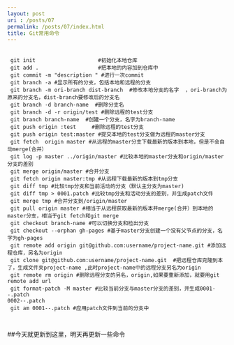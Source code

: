 ```yaml
---
layout: post
uri : /posts/07
permalink: /posts/07/index.html
title: Git常用命令
---
```




<pre>
 <code>
 git init                    #初始化本地仓库
 git add .                   #把本地的内容加到仓库中
 git commit -m "description " #进行一次commit 
 git branch -a #显示所有的分支，包括本地和远程的分支
 git branch -m ori-branch dist-branch  #修改本地分支的名字  ，ori-branch为原来的分支名，dist-branch要修改后的分支名
 git branch -d branch-name  #删除分支名
 git branch -d -r origin/test #删除远程的test分支
 git branch branch-name  #创建一个分支，名字为branch-name
 git push origin :test     #删除远程的test分支
 git push origin test:master #提交本地的test分支做为远程的master分支
 git fetch  origin master #从远程的master分支下载最新的版本到本地，但是不会自动merge(合并）
 git log -p master ../origin/master #比较本地的master分支和origin/master分支的差别
 git merge origin/master #合并分支
 git fetch origin master:tmp #从远程下载最新的版本到tmp分支
 git diff tmp #比较tmp分支和当前活动的分支（默认主分支为master)
 git diff tmp > 0001.patch #比较tmp分支和活动分支的差别，并生成patch文件
 git merge tmp #合并分支到/origin/master
 git pull origin master #相当于从远程获取最新的版本并merge(合并）到本地的master分支，相当于git fetch和git merge 
 git checkout branch-name #可以切换分支和检出分支
 git checkout --orphan gh-pages #基于master分支创建一个没有父节点的分支，名字为gh-pages 
 git remote add origin git@github.com:username/project-name.git #添加远程仓库，另名为origin
 git clone git@github.com:username/project-name.git  #把远程仓库克隆到本了，生成文件夹project-name ,此时project-name中的远程分支另名为origin
 git remote rm origin #删除远程分支的另名，origin,如果要重新添加，就要用git remote add url
 git format-patch -M master #比较当前分支与master分支的差别，并生成0001-<commit>-.patch 
0002-<commit>-.patch 
 git am 0001-<commit>-.patch #应用patch文件到当前的分支中

 </code>
</pre>


##今天就更新到这里，明天再更新一些命令

